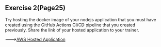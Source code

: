 ## Exercise 2(Page25)
Try hosting the docker image of your nodejs application that you must have created using
the GitHub Actions CI/CD pipeline that you created previously. Share the link of your
hosted application to your trainer.

--->[AWS Hosted Application](http://ec2-3-25-199-218.ap-southeast-2.compute.amazonaws.com/)